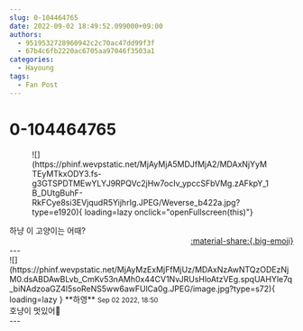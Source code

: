 ```yaml
---
slug: 0-104464765
date: 2022-09-02 18:49:52.099000+09:00
authors:
  - 9519532728960942c2c70ac47dd99f3f
  - 67b4c6fb2220ac6705aa97046f3503a1
categories:
  - Hayoung
tags:
  - Fan Post
---
```


# 0-104464765

<div class="post-container" markdown="1">
<div class="content-container md-sidebar__scrollwrap" markdown="1">


<figure markdown="1">
![](https://phinf.wevpstatic.net/MjAyMjA5MDJfMjA2/MDAxNjYyMTEyMTkxODY3.fs-g3GTSPDTMEwYLYJ9RPQVc2jHw7ocIv_ypccSFbVMg.zAFkpY_1B_DUtgBuhF-RkFCye8si3EVjqudR5YijhrIg.JPEG/Weverse_b422a.jpg?type=e1920){ loading=lazy onclick="openFullscreen(this)"}
</figure>
하냥 이 고양이는 어때?

</div>
</div>

<div style="text-align: right;" markdown="1">
<a href="https://weverse.io/fromis9/fanpost/0-104464765" style="text-align: right;">:material-share:{.big-emoji}</a>
</div>
---

<div class="comments-container md-sidebar__scrollwrap" markdown="1">
<div class="comment" markdown="1">
<div class='id-container' markdown="1">
![](https://phinf.wevpstatic.net/MjAyMzExMjFfMjUz/MDAxNzAwNTQzODEzNjM0.dsABDAwBLvb_CmKv53nAMh0x44CV1NvJRUsHloAtzVEg.spqUAHYle7q_biNAdzoaGZ4l5soReNS5ww6awFUlCa0g.JPEG/image.jpg?type=s72){ loading=lazy }
**<span class="artist">하영</span>** <small>Sep 02 2022, 18:50</small><br>
</div>
<div class='comment-body' markdown="1">
호냥이 멋있어🐅
</div>
</div>
</div>
---
